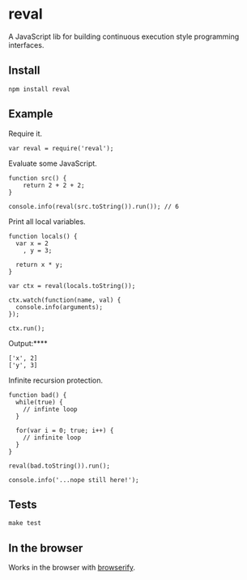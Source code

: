 # reval

A JavaScript lib for building continuous execution style programming interfaces.

## Install

    npm install reval

## Example

Require it.

    var reval = require('reval');

Evaluate some JavaScript.

    function src() {
    	return 2 + 2 + 2;
    }

    console.info(reval(src.toString()).run()); // 6
    
Print all local variables.

    function locals() {
      var x = 2
        , y = 3;

      return x * y;
    }

    var ctx = reval(locals.toString());

    ctx.watch(function(name, val) {
      console.info(arguments);
    });

    ctx.run();
    
Output:****

    ['x', 2]
    ['y', 3]
    
Infinite recursion protection.

    function bad() {
      while(true) {
        // infinte loop
      }
  
      for(var i = 0; true; i++) {
        // infinite loop
      }
    }

    reval(bad.toString()).run();
    
    console.info('...nope still here!');
    
## Tests

    make test
    
## In the browser

Works in the browser with [browserify](https://github.com/substack/node-browserify).